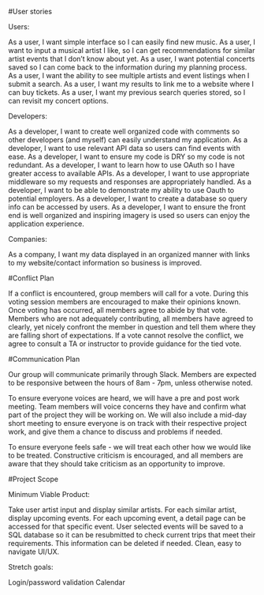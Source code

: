 #User stories

Users:

As a user, I want simple interface so I can easily find new music.
As a user, I want to input a musical artist I like, so I can get recommendations for similar artist events that I don’t know about yet.
As a user, I want potential concerts saved so I can come back to the information during my planning process.
As a user, I want the ability to see multiple artists and event listings when I submit a search.
As a user, I want my results to link me to a website where I can buy tickets.
As a user, I want my previous search queries stored, so I can revisit my concert options.

Developers:

As a developer, I want to create well organized code with comments so other developers (and myself) can easily understand my application.
As a developer, I want to use relevant API data so users can find events with ease.
As a developer, I want to ensure my code is DRY so my code is not redundant.
As a developer, I want to learn how to use OAuth so I have greater access to available APIs.
As a developer, I want to use appropriate middleware so my requests and responses are appropriately handled. 
As a developer, I want to be able to demonstrate my ability to use Oauth to potential employers.
As a developer, I want to create a database so query info can be accessed by users.
As a developer, I want to ensure the front end is well organized and inspiring imagery is used so users can enjoy the application experience.

Companies:

As a company, I want my data displayed in an organized manner with links to my website/contact information so business is improved.

#Conflict Plan

If a conflict is encountered, group members will call for a vote.  During this voting session members are encouraged to make their opinions known.  Once voting has occurred, all members agree to abide by that vote.
Members who are not adequately contributing, all members have agreed to clearly, yet nicely confront the member in question and tell them where they are falling short of expectations.
If a vote cannot resolve the conflict, we agree to consult a TA or instructor to provide guidance for the tied vote.

#Communication Plan

Our group will communicate primarily through Slack.  Members are expected to be responsive between the hours of 8am - 7pm, unless otherwise noted.

To ensure everyone voices are heard, we will have a pre and post work meeting.  Team members will voice concerns they have and confirm what part of the project they will be working on.  We will also include a mid-day short meeting to ensure everyone is on track with their respective project work, and give them a chance to discuss and problems if needed.

To ensure everyone feels safe - we will treat each other how we would like to be treated.  Constructive criticism is encouraged, and all members are aware that they should take criticism as an opportunity to improve.


#Project Scope

Minimum Viable Product:

Take user artist input and display similar artists.
For each similar artist, display upcoming events.
For each upcoming event, a detail page can be accessed for that specific event.
User selected events will be saved to a SQL database so it can be resubmitted to check current trips that meet their requirements.  This information can be deleted if needed.
Clean, easy to navigate UI/UX.

Stretch goals:

Login/password validation
Calendar
